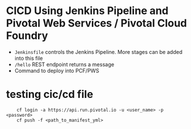 # CICD Using Jenkins Pipeline and Pivotal Web Services / Pivotal Cloud Foundry
- `Jenkinsfile` controls the Jenkins Pipeline. More stages can be added into this file
- `/hello` REST endpoint returns a message
- Command to deploy into PCF/PWS
# testing cic/cd file
    
        cf login -a https://api.run.pivotal.io -u <user_name> -p <password>
        cf push -f <path_to_manifest_yml>
